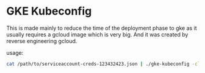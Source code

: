 # GKE Kubeconfig

This is made mainly to reduce the time of the deployment phase to gke as it usually requires a gcloud image which is very big. And it was created by reverse engineering gcloud.

usage:

```bash
cat /path/to/serviceaccount-creds-123432423.json | ./gke-kubeconfig -cluster mycluster -location us-central1-a -project mycluster-1234 > "$HOME"/.kube/config
```
